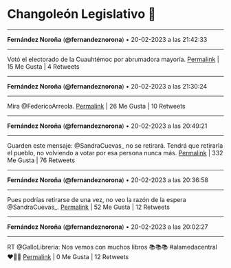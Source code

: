 # Changoleón Legislativo 🙈
*****
**Fernández Noroña** (**@fernandeznorona**) • 20-02-2023 a las 21:42:33
*****
Votó el electorado de la Cuauhtémoc por abrumadora mayoría.
[Permalink](https://twitter.com/fernandeznorona/status/1627906600030674944) | 15 Me Gusta | 4 Retweets
*****
**Fernández Noroña** (**@fernandeznorona**) • 20-02-2023 a las 21:30:24
*****
Mira @FedericoArreola.
[Permalink](https://twitter.com/fernandeznorona/status/1627903543138213891) | 26 Me Gusta | 10 Retweets
*****
**Fernández Noroña** (**@fernandeznorona**) • 20-02-2023 a las 20:49:21
*****
Guarden este mensaje: @SandraCuevas_ no se retirará. Tendrá que retirarla el pueblo, no volviendo a votar por esa persona nunca más.
[Permalink](https://twitter.com/fernandeznorona/status/1627893214307909632) | 332 Me Gusta | 76 Retweets
*****
**Fernández Noroña** (**@fernandeznorona**) • 20-02-2023 a las 20:36:58
*****
Pues podrías retirarse de una vez, no veo la razón de la espera @SandraCuevas_.
[Permalink](https://twitter.com/fernandeznorona/status/1627890095557853184) | 52 Me Gusta | 12 Retweets
*****
**Fernández Noroña** (**@fernandeznorona**) • 20-02-2023 a las 20:02:27
*****
RT @GalloLibreria: Nos vemos con muchos libros 📚📚📚
\#alamedacentral ♥️📖📖
[Permalink](https://twitter.com/fernandeznorona/status/1627881408931807233) | 0 Me Gusta | 12 Retweets